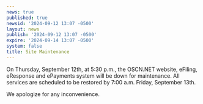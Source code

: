 ```yaml
---
news: true
published: true
newsid: '2024-09-12 13:07 -0500'
layout: news
publish: '2024-09-12 13:07 -0500'
expire: '2024-09-14 13:07 -0500'
system: false
title: Site Maintenance
---
```

On Thursday, September 12th, at 5:30 p.m., the OSCN.NET website, eFiling, eResponse and ePayments system will be down for maintenance. All services are scheduled to be restored by 7:00 a.m. Friday, September 13th.  

We apologize for any inconvenience.